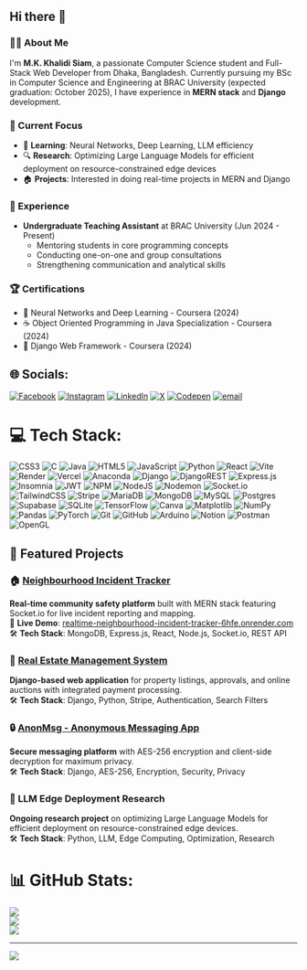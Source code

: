 ## Hi there 👋

<!--
**Khalidi-Siam/Khalidi-Siam** is a ✨ _special_ ✨ repository because its `README.md` (this file) appears on your GitHub profile.

Here are some ideas to get you started:

- 🔭 I’m currently working on ...
- 🌱 I’m currently learning ...
- 👯 I’m looking to collaborate on ...
- 🤔 I’m looking for help with ...
- 💬 Ask me about ...
- 📫 How to reach me: ...
- 😄 Pronouns: ...
- ⚡ Fun fact: ...
-->

### 👨‍💻 About Me

I'm **M.K. Khalidi Siam**, a passionate Computer Science student and Full-Stack Web Developer from Dhaka, Bangladesh. Currently pursuing my BSc in Computer Science and Engineering at BRAC University (expected graduation: October 2025), I have experience in **MERN stack** and **Django** development.

### 🔭 Current Focus
- 🧠 **Learning**: Neural Networks, Deep Learning, LLM efficiency
- 🔍 **Research**: Optimizing Large Language Models for efficient deployment on resource-constrained edge devices
- 🏠 **Projects**: Interested in doing real-time projects in MERN and Django

### 👔 Experience
- **Undergraduate Teaching Assistant** at BRAC University (Jun 2024 - Present)
  - Mentoring students in core programming concepts
  - Conducting one-on-one and group consultations
  - Strengthening communication and analytical skills

### 🏆 Certifications
- 🧠 Neural Networks and Deep Learning - Coursera (2024)
- ☕ Object Oriented Programming in Java Specialization - Coursera (2024)
- 🐍 Django Web Framework - Coursera (2024)


## 🌐 Socials:
[![Facebook](https://img.shields.io/badge/Facebook-%231877F2.svg?logo=Facebook&logoColor=white)](https://facebook.com/khalidi.siam) [![Instagram](https://img.shields.io/badge/Instagram-%23E4405F.svg?logo=Instagram&logoColor=white)](https://instagram.com/siam_khalidi) [![LinkedIn](https://img.shields.io/badge/LinkedIn-%230077B5.svg?logo=linkedin&logoColor=white)](https://linkedin.com/in/m-k-khalidi-siam) [![X](https://img.shields.io/badge/X-black.svg?logo=X&logoColor=white)](https://x.com/khalidi_siam) [![Codepen](https://img.shields.io/badge/Codepen-000000?logo=codepen&logoColor=white)](https://codepen.io/khalidi-siam) [![email](https://img.shields.io/badge/Email-D14836?logo=gmail&logoColor=white)](mailto:siam074@yahoo.com) 

# 💻 Tech Stack:
![CSS3](https://img.shields.io/badge/css3-%231572B6.svg?style=for-the-badge&logo=css3&logoColor=white) ![C](https://img.shields.io/badge/c-%2300599C.svg?style=for-the-badge&logo=c&logoColor=white) ![Java](https://img.shields.io/badge/java-%23ED8B00.svg?style=for-the-badge&logo=openjdk&logoColor=white) ![HTML5](https://img.shields.io/badge/html5-%23E34F26.svg?style=for-the-badge&logo=html5&logoColor=white) ![JavaScript](https://img.shields.io/badge/javascript-%23323330.svg?style=for-the-badge&logo=javascript&logoColor=%23F7DF1E) ![Python](https://img.shields.io/badge/python-3670A0?style=for-the-badge&logo=python&logoColor=ffdd54) ![React](https://img.shields.io/badge/react-%2320232a.svg?style=for-the-badge&logo=react&logoColor=%2361DAFB) ![Vite](https://img.shields.io/badge/vite-%23646CFF.svg?style=for-the-badge&logo=vite&logoColor=white) ![Render](https://img.shields.io/badge/Render-%46E3B7.svg?style=for-the-badge&logo=render&logoColor=white) ![Vercel](https://img.shields.io/badge/vercel-%23000000.svg?style=for-the-badge&logo=vercel&logoColor=white) ![Anaconda](https://img.shields.io/badge/Anaconda-%2344A833.svg?style=for-the-badge&logo=anaconda&logoColor=white) ![Django](https://img.shields.io/badge/django-%23092E20.svg?style=for-the-badge&logo=django&logoColor=white) ![DjangoREST](https://img.shields.io/badge/DJANGO-REST-ff1709?style=for-the-badge&logo=django&logoColor=white&color=ff1709&labelColor=gray) ![Express.js](https://img.shields.io/badge/express.js-%23404d59.svg?style=for-the-badge&logo=express&logoColor=%2361DAFB) ![Insomnia](https://img.shields.io/badge/Insomnia-black?style=for-the-badge&logo=insomnia&logoColor=5849BE) ![JWT](https://img.shields.io/badge/JWT-black?style=for-the-badge&logo=JSON%20web%20tokens) ![NPM](https://img.shields.io/badge/NPM-%23CB3837.svg?style=for-the-badge&logo=npm&logoColor=white) ![NodeJS](https://img.shields.io/badge/node.js-6DA55F?style=for-the-badge&logo=node.js&logoColor=white) ![Nodemon](https://img.shields.io/badge/NODEMON-%23323330.svg?style=for-the-badge&logo=nodemon&logoColor=%BBDEAD) ![Socket.io](https://img.shields.io/badge/Socket.io-black?style=for-the-badge&logo=socket.io&badgeColor=010101) ![TailwindCSS](https://img.shields.io/badge/tailwindcss-%2338B2AC.svg?style=for-the-badge&logo=tailwind-css&logoColor=white) ![Stripe](https://img.shields.io/badge/Stripe-626CD9?style=for-the-badge&logo=Stripe&logoColor=white) ![MariaDB](https://img.shields.io/badge/MariaDB-003545?style=for-the-badge&logo=mariadb&logoColor=white) ![MongoDB](https://img.shields.io/badge/MongoDB-%234ea94b.svg?style=for-the-badge&logo=mongodb&logoColor=white) ![MySQL](https://img.shields.io/badge/mysql-4479A1.svg?style=for-the-badge&logo=mysql&logoColor=white) ![Postgres](https://img.shields.io/badge/postgres-%23316192.svg?style=for-the-badge&logo=postgresql&logoColor=white) ![Supabase](https://img.shields.io/badge/Supabase-3ECF8E?style=for-the-badge&logo=supabase&logoColor=white) ![SQLite](https://img.shields.io/badge/sqlite-%2307405e.svg?style=for-the-badge&logo=sqlite&logoColor=white) ![TensorFlow](https://img.shields.io/badge/TensorFlow-%23FF6F00.svg?style=for-the-badge&logo=TensorFlow&logoColor=white) ![Canva](https://img.shields.io/badge/Canva-%2300C4CC.svg?style=for-the-badge&logo=Canva&logoColor=white) ![Matplotlib](https://img.shields.io/badge/Matplotlib-%23ffffff.svg?style=for-the-badge&logo=Matplotlib&logoColor=black) ![NumPy](https://img.shields.io/badge/numpy-%23013243.svg?style=for-the-badge&logo=numpy&logoColor=white) ![Pandas](https://img.shields.io/badge/pandas-%23150458.svg?style=for-the-badge&logo=pandas&logoColor=white) ![PyTorch](https://img.shields.io/badge/PyTorch-%23EE4C2C.svg?style=for-the-badge&logo=PyTorch&logoColor=white) ![Git](https://img.shields.io/badge/git-%23F05033.svg?style=for-the-badge&logo=git&logoColor=white) ![GitHub](https://img.shields.io/badge/github-%23121011.svg?style=for-the-badge&logo=github&logoColor=white) ![Arduino](https://img.shields.io/badge/-Arduino-00979D?style=for-the-badge&logo=Arduino&logoColor=white) ![Notion](https://img.shields.io/badge/Notion-%23000000.svg?style=for-the-badge&logo=notion&logoColor=white) ![Postman](https://img.shields.io/badge/Postman-FF6C37?style=for-the-badge&logo=postman&logoColor=white) ![OpenGL](https://img.shields.io/badge/OpenGL-white?logo=OpenGL&style=for-the-badge)

## 🚀 Featured Projects

### 🏠 [Neighbourhood Incident Tracker](https://github.com/Khalidi-Siam/RealTime-Neighbourhood-Incident-Tracker)
**Real-time community safety platform** built with MERN stack featuring Socket.io for live incident reporting and mapping.  
🔗 **Live Demo**: [realtime-neighbourhood-incident-tracker-6hfe.onrender.com](https://realtime-neighbourhood-incident-tracker-6hfe.onrender.com/)  
🛠️ **Tech Stack**: MongoDB, Express.js, React, Node.js, Socket.io, REST API

### 🏢 [Real Estate Management System](https://github.com/Khalidi-Siam/Real-Estate-Management-System)
**Django-based web application** for property listings, approvals, and online auctions with integrated payment processing.  
🛠️ **Tech Stack**: Django, Python, Stripe, Authentication, Search Filters

### 🔒 [AnonMsg - Anonymous Messaging App](https://github.com/Khalidi-Siam/AnonMsg-Anonymous-Messaging-App)
**Secure messaging platform** with AES-256 encryption and client-side decryption for maximum privacy.  
🛠️ **Tech Stack**: Django, AES-256, Encryption, Security, Privacy

### 🧠 LLM Edge Deployment Research
**Ongoing research project** on optimizing Large Language Models for efficient deployment on resource-constrained edge devices.  
🛠️ **Tech Stack**: Python, LLM, Edge Computing, Optimization, Research
# 📊 GitHub Stats:
![](https://github-readme-stats.vercel.app/api?username=khalidi-siam&theme=dark&hide_border=false&include_all_commits=true&count_private=true)<br/>
![](https://nirzak-streak-stats.vercel.app/?user=khalidi-siam&theme=dark&hide_border=false)<br/>
![](https://github-readme-stats.vercel.app/api/top-langs/?username=khalidi-siam&theme=dark&hide_border=false&include_all_commits=true&count_private=true&layout=compact)

---
[![](https://visitcount.itsvg.in/api?id=khalidi-siam&icon=0&color=0)](https://visitcount.itsvg.in)

<!-- Proudly created with GPRM ( https://gprm.itsvg.in ) -->
